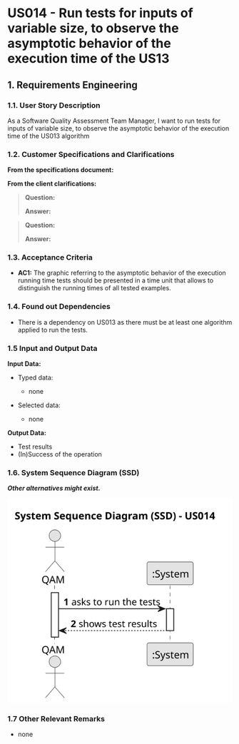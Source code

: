 # US014 - Run tests for inputs of variable size, to observe the asymptotic behavior of the execution time of the US13


## 1. Requirements Engineering

### 1.1. User Story Description

As a Software Quality Assessment Team Manager, I want to run tests for inputs of variable size, to
observe the asymptotic behavior of the execution time of the US013
algorithm

### 1.2. Customer Specifications and Clarifications 

**From the specifications document:**

>	

>	 

**From the client clarifications:**

> **Question:** 
>
> **Answer:** 

> **Question:** 
>
> **Answer:** 

### 1.3. Acceptance Criteria

* **AC1:** The graphic referring to the asymptotic behavior of the
  execution running time tests should be presented in a time unit
  that allows to distinguish the running times of all tested examples.

### 1.4. Found out Dependencies

* There is a dependency on US013 as there must be at least one algorithm applied to run the tests.

### 1.5 Input and Output Data

**Input Data:**

* Typed data:
    * none
	
* Selected data:
    * none

**Output Data:**

* Test results
* (In)Success of the operation

### 1.6. System Sequence Diagram (SSD)

**_Other alternatives might exist._**

![System Sequence Diagram - Alternative One](svg/us014-system-sequence-diagram-alternative-one.svg)


### 1.7 Other Relevant Remarks

* none
